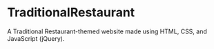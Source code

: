 # TraditionalRestaurant
A Traditional Restaurant-themed website made using HTML, CSS, and JavaScript (jQuery).

